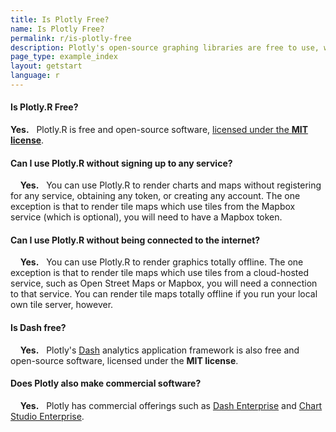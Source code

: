 ```yaml
---
title: Is Plotly Free?
name: Is Plotly Free?
permalink: r/is-plotly-free
description: Plotly's open-source graphing libraries are free to use, work offline and don't require any account registration. Plotly also has commercial offerings, such as Dash Enterprise and Chart Studio Enterprise.
page_type: example_index
layout: getstart
language: r
---
```


#### Is Plotly.R Free?

**Yes.** &nbsp; Plotly.R is free and open-source software, [licensed under the **MIT license**](https://github.com/ropensci/plotly/blob/master/LICENSE.md).


#### Can I use Plotly.R without signing up to any service?

&nbsp;  &nbsp; **Yes.** &nbsp; You can use Plotly.R to render charts and maps without registering for any service,
obtaining any token, or creating any account. The one exception is that to render tile maps
which use tiles from the Mapbox service (which is optional), you will need to have a Mapbox token.

#### Can I use Plotly.R without being connected to the internet?

&nbsp;  &nbsp; **Yes.** &nbsp; You can use Plotly.R to render graphics totally offline. The one exception is that to render tile maps
which use tiles from a cloud-hosted service, such as Open Street Maps or Mapbox, you will need a connection to that service. You can render tile maps totally offline if you run your local own tile server, however.

#### Is Dash free?

&nbsp;  &nbsp; **Yes.** &nbsp; Plotly's [Dash](https://plot.ly/dash) analytics application framework is also free and open-source software, licensed under the **MIT license**.

#### Does Plotly also make commercial software?

&nbsp;  &nbsp; **Yes.** &nbsp; Plotly has commercial offerings such as [Dash Enterprise](https://plot.ly/dash) and [Chart Studio Enterprise](https://plot.ly/online-chart-maker/).


